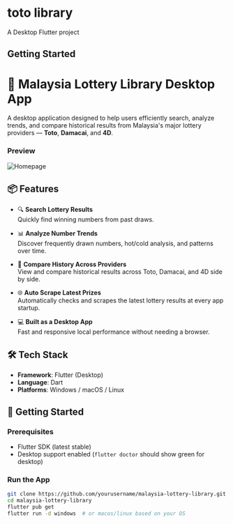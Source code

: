 # toto library

A Desktop Flutter project

## Getting Started

# 🎰 Malaysia Lottery Library Desktop App

A desktop application designed to help users efficiently search, analyze trends, and compare historical results from Malaysia's major lottery providers — **Toto**, **Damacai**, and **4D**.

### Preview
![Homepage](preview.gif)

## 📦 Features

- 🔍 **Search Lottery Results**  
  Quickly find winning numbers from past draws.

- 📊 **Analyze Number Trends**  
  Discover frequently drawn numbers, hot/cold analysis, and patterns over time.

- 📅 **Compare History Across Providers**  
  View and compare historical results across Toto, Damacai, and 4D side by side.
  
- 🌐 **Auto Scrape Latest Prizes**  
  Automatically checks and scrapes the latest lottery results at every app startup.
  
- 💻 **Built as a Desktop App**  
  Fast and responsive local performance without needing a browser.

## 🛠 Tech Stack

- **Framework**: Flutter (Desktop)
- **Language**: Dart
- **Platforms**: Windows / macOS / Linux

## 🚀 Getting Started

### Prerequisites
- Flutter SDK (latest stable)
- Desktop support enabled (`flutter doctor` should show green for desktop)

### Run the App
```bash
git clone https://github.com/yourusername/malaysia-lottery-library.git
cd malaysia-lottery-library
flutter pub get
flutter run -d windows  # or macos/linux based on your OS
